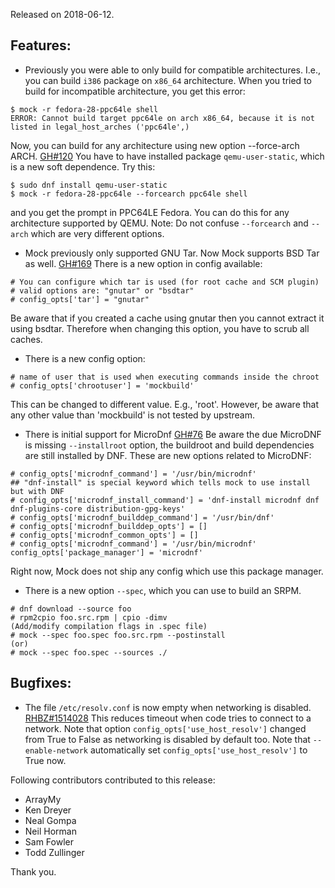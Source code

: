 Released on 2018-06-12.

## Features:

- Previously you were able to only build for compatible architectures. I.e., you can build `i386` package on `x86_64` architecture. When you tried to build for incompatible architecture, you get this error:

```
$ mock -r fedora-28-ppc64le shell
ERROR: Cannot build target ppc64le on arch x86_64, because it is not listed in legal_host_arches ('ppc64le',)
```

Now, you can build for any architecture using new option --force-arch ARCH. [GH#120](https://github.com/rpm-software-management/mock/issues/120) You have to have installed package `qemu-user-static`, which is a new soft dependence. Try this:

```
$ sudo dnf install qemu-user-static
$ mock -r fedora-28-ppc64le --forcearch ppc64le shell
```

and you get the prompt in PPC64LE Fedora. You can do this for any architecture supported by QEMU. Note: Do not confuse `--forcearch` and `--arch` which are very different options.

- Mock previously only supported GNU Tar. Now Mock supports BSD Tar as well. [GH#169](https://github.com/rpm-software-management/mock/issues/169) There is a new option in config available:

```
# You can configure which tar is used (for root cache and SCM plugin)
# valid options are: "gnutar" or "bsdtar"
# config_opts['tar'] = "gnutar"
```

Be aware that if you created a cache using gnutar then you cannot extract it using bsdtar. Therefore when changing this option, you have to scrub all caches.


- There is a new config option:

```
# name of user that is used when executing commands inside the chroot
# config_opts['chrootuser'] = 'mockbuild'
```

This can be changed to different value. E.g., 'root'. However, be aware that any other value than 'mockbuild' is not tested by upstream.

- There is initial support for MicroDnf [GH#76](https://github.com/rpm-software-management/mock/issues/76) Be aware the due MicroDNF is missing `--installroot` option, the buildroot and build dependencies are still installed by DNF. These are new options related to MicroDNF:

```
# config_opts['microdnf_command'] = '/usr/bin/microdnf'
## "dnf-install" is special keyword which tells mock to use install but with DNF
# config_opts['microdnf_install_command'] = 'dnf-install microdnf dnf dnf-plugins-core distribution-gpg-keys'
# config_opts['microdnf_builddep_command'] = '/usr/bin/dnf'
# config_opts['microdnf_builddep_opts'] = []
# config_opts['microdnf_common_opts'] = []
# config_opts['microdnf_command'] = '/usr/bin/microdnf'
config_opts['package_manager'] = 'microdnf'
```

Right now, Mock does not ship any config which use this package manager.

- There is a new option `--spec`, which you can use to build an SRPM.

```
# dnf download --source foo
# rpm2cpio foo.src.rpm | cpio -dimv
(Add/modify compilation flags in .spec file)
# mock --spec foo.spec foo.src.rpm --postinstall
(or)
# mock --spec foo.spec --sources ./
```


## Bugfixes:

- The file `/etc/resolv.conf` is now empty when networking is disabled. [RHBZ#1514028](https://bugzilla.redhat.com/show_bug.cgi?id=1514028) This reduces timeout when code tries to connect to a network. Note that option `config_opts['use_host_resolv']` changed from True to False as networking is disabled by default too. Note that `--enable-network` automatically set `config_opts['use_host_resolv']` to True now.

Following contributors contributed to this release:

* ArrayMy
* Ken Dreyer
* Neal Gompa
* Neil Horman
* Sam Fowler
* Todd Zullinger

Thank you.
